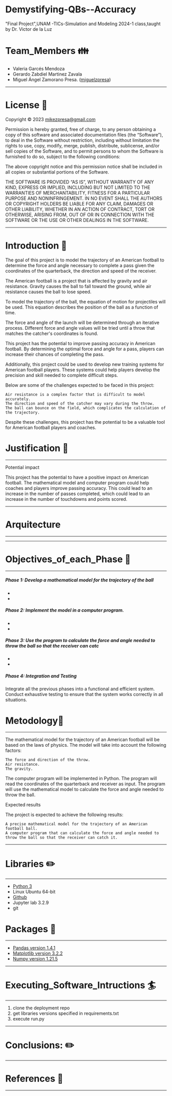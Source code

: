 # Demystifying-QBs--Accuracy
"Final Project",UNAM -TICs-Simulation and Modeling 2024-1 class,taught by Dr. Victor de la Luz 

# Team_Members :family:
* Valeria Garcés Mendoza  
* Gerardo Zabdiel Martinez Zavala
* Miguel Ángel Zamorano Presa. ([miguelzpresa](https://github.com/miguelzpresa))

____
# License :space_invader:
Copyright © 2023 <mikezpresa@gmail.com>

Permission is hereby granted, free of charge, to any person obtaining a copy of this software and associated documentation files (the “Software”), to deal in the Software without restriction, including without limitation the rights to use, copy, modify, merge, publish, distribute, sublicense, and/or sell copies of the Software, and to permit persons to whom the Software is furnished to do so, subject to the following conditions:

The above copyright notice and this permission notice shall be included in all copies or substantial portions of the Software.

THE SOFTWARE IS PROVIDED “AS IS”, WITHOUT WARRANTY OF ANY KIND, EXPRESS OR IMPLIED, INCLUDING BUT NOT LIMITED TO THE WARRANTIES OF MERCHANTABILITY, FITNESS FOR A PARTICULAR PURPOSE AND NONINFRINGEMENT. IN NO EVENT SHALL THE AUTHORS OR COPYRIGHT HOLDERS BE LIABLE FOR ANY CLAIM, DAMAGES OR OTHER LIABILITY, WHETHER IN AN ACTION OF CONTRACT, TORT OR OTHERWISE, ARISING FROM, OUT OF OR IN CONNECTION WITH THE SOFTWARE OR THE USE OR OTHER DEALINGS IN THE SOFTWARE.

____
# Introduction :microscope:


The goal of this project is to model the trajectory of an American football to determine the force and angle necessary to complete a pass given the coordinates of the quarterback, the direction and speed of the receiver.

The American football is a project that is affected by gravity and air resistance. Gravity causes the ball to fall toward the ground, while air resistance causes the ball to lose speed.

To model the trajectory of the ball, the equation of motion for projectiles will be used. This equation describes the position of the ball as a function of time.

The force and angle of the launch will be determined through an iterative process. Different force and angle values ​​will be tried until a throw that matches the catcher's coordinates is found.

This project has the potential to improve passing accuracy in American football. By determining the optimal force and angle for a pass, players can increase their chances of completing the pass.

Additionally, this project could be used to develop new training systems for American football players. These systems could help players develop the precision and skill needed to complete difficult steps.

Below are some of the challenges expected to be faced in this project:

    Air resistance is a complex factor that is difficult to model accurately.
    The direction and speed of the catcher may vary during the throw.
    The ball can bounce on the field, which complicates the calculation of the trajectory.

Despite these challenges, this project has the potential to be a valuable tool for American football players and coaches.





# Justification :telescope:
---
Potential impact

This project has the potential to have a positive impact on American football. The mathematical model and computer program could help coaches and players improve passing accuracy. This could lead to an increase in the number of passes completed, which could lead to an increase in the number of touchdowns and points scored.




---
 



# Arquitecture 







---




---
# Objectives_of_each_Phase :pushpin:
---
##### Phase 1: Develop a mathematical model for the trajectory of the ball
+
+
##### Phase 2: Implement the model in a computer program.
+
+
##### Phase 3: Use the program to calculate the force and angle needed to throw the ball so that the receiver can catc
+
+

##### Phase 4: Integration and Testing
Integrate all the previous phases into a functional and efficient system.
Conduct exhaustive testing to ensure that the system works correctly in all situations.

# Metodology:satellite:
---
The mathematical model for the trajectory of an American football will be based on the laws of physics. The model will take into account the following factors:

    The force and direction of the throw.
    Air resistance.
    The gravity.

The computer program will be implemented in Python. The program will read the coordinates of the quarterback and receiver as input. The program will use the mathematical model to calculate the force and angle needed to throw the ball.

Expected results

The project is expected to achieve the following results:

    A precise mathematical model for the trajectory of an American football ball.
    A computer program that can calculate the force and angle needed to throw the ball so that the receiver can catch it.
---

# Libraries :pencil2:
---
* [Python 3](https://www.python.org/)
* Linux Ubuntu    64-bit
* [Github](https://www.github.com)
* Jupyter lab     3.2.9
* git


# Packages :triangular_flag_on_post:  
---
* [Pandas version 1.4.1](https://pandas.pydata.org/)
* [Matplotlib version 3.2.2](https://matplotlib.org/)
* [Numpy version 1.21.5](https://numpy.org/) 




---
# Executing_Software_Intructions :surfer:
---
1. clone the deployment repo
2. get libraries versions specified in requirements.txt
3. execute run.py

---
# Conclusions: :pencil2:




---
# References :peach:
---


